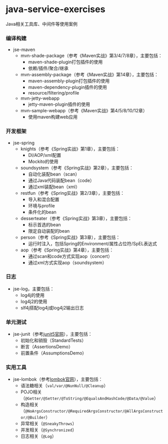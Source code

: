 # java-service-exercises

Java相关工具库、中间件等使用案例

### 编译构建

* jse-maven
  * mvn-shade-package（参考《Maven实战》第3/4/7/8章），主要包括：
    * maven-shade-plugin打包插件的使用
    * 依赖/插件/聚合/继承
  * mvn-assembly-package（参考《Maven实战》第14章），主要包括：
    * maven-assembly-plugin打包插件的使用
    * maven-dependency-plugin插件的使用
    * resource/filtering/profile
  * mvn-jetty-webapp
    * jetty-maven-plugin插件的使用
  * mvn-sample-webapp（参考《Maven实战》第4/5/8/10/12章）
    * 使用maven构建web应用
    
### 开发框架

  * jse-spring
    * knights（参考《Spring实战》第1章），主要包括：
      * DI/AOP/xml配置
      * Mockito的使用
    * soundsystem（参考《Spring实战》第2章），主要包括：
      * 自动化装配bean（scan）
      * 通过Java代码装配bean（code）
      * 通过xml装配bean（xml）
    * restfun（参考《Spring实战》第2/3章），主要包括：
      * 导入和混合配置
      * 环境与profile
      * 条件化的bean
    * desserteater（参考《Spring实战》第3章），主要包括：
      * 标示首选的bean
      * 限定自动装配的bean
    * person（参考《Spring实战》第3章），主要包括：
      * 运行时注入，包括Spring的Environment/属性占位符/SpEL表达式
    * aop（参考《Spring实战》第4章），主要包括：
      * 通过scan和code方式实现aop（concert）
      * 通过xml方式实现aop（soundsystem）
        
### 日志

* jse-log，主要包括：
  * log4j的使用
  * log4j2的使用
  * slf4j搭配log4j或log4j2输出日志
  
### 单元测试

* jse-junit（参考[junit5官网](https://junit.org/junit5/docs/current/user-guide/#writing-tests)），主要包括：
  * 初始化和销毁（StandardTests）
  * 断言（AssertionsDemo）
  * 前置条件（AssumptionsDemo）

### 实用工具

* jse-lombok（参考[lombok官网](https://www.projectlombok.org/features/all)），主要包括：
  * 语法糖相关（`val/var/@NunNull/@Cleanup`）
  * POJO相关（`@Getter/@Setter/@ToString/@EqualsAndHashCode/@Data/@Value`）
  * 构造相关（`@NoArgsConstructor/@RequiredArgsConstructor/@AllArgsConstructor/@Builder`）
  * 异常相关（`@SneakyThrows`）
  * 并发相关（`@Synchronized`）
  * 日志相关（`@Log`）
